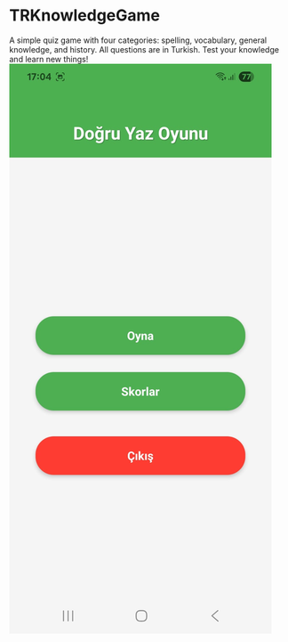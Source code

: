 # TRKnowledgeGame
A simple quiz game with four categories: spelling, vocabulary, general knowledge, and history. All questions are in Turkish. Test your knowledge and learn new things!
![Proje Görüntüsü](Screenshot/1.jpg)
